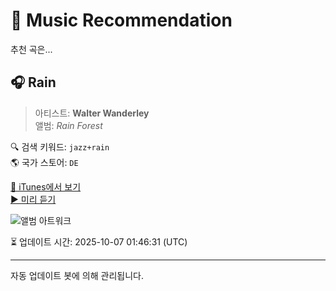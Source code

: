 
# 🎵 Music Recommendation

추천 곡은...

## 🎧 Rain  
> 아티스트: **Walter Wanderley**  
> 앨범: _Rain Forest_  

🔍 검색 키워드: `jazz+rain`  
🌎 국가 스토어: `DE`

[🔗 iTunes에서 보기](https://music.apple.com/de/album/rain/1434902213?i=1434902222&uo=4)  
[▶️ 미리 듣기](https://audio-ssl.itunes.apple.com/itunes-assets/AudioPreview115/v4/05/13/ef/0513ef1b-20ce-f2a1-0446-ad64653db866/mzaf_7479349866227874096.plus.aac.p.m4a)

![앨범 아트워크](https://is1-ssl.mzstatic.com/image/thumb/Music124/v4/ad/70/03/ad7003e7-c115-c4dc-5aaf-c5af8239a03b/06UMGIM14020.rgb.jpg/100x100bb.jpg)

⏳ 업데이트 시간: 2025-10-07 01:46:31 (UTC)

---
자동 업데이트 봇에 의해 관리됩니다.
